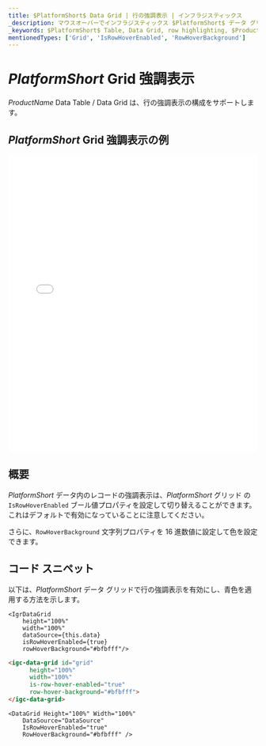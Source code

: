 ```yaml
---
title: $PlatformShort$ Data Grid | 行の強調表示 | インフラジスティックス
_description: マウスオーバーでインフラジスティックス $PlatformShort$ データ グリッドの行強調表示の構成。$ProductName$ テーブルの行強調表示を設定する方法について説明します。
_keywords: $PlatformShort$ Table, Data Grid, row highlighting, $ProductName$, Infragistics, $PlatformShort$ テーブル, データ グリッド, 行の強調表示, インフラジスティックス
mentionedTypes: ['Grid', 'IsRowHoverEnabled', 'RowHoverBackground']
---
```


# $PlatformShort$ Grid 強調表示

$ProductName$ Data Table / Data Grid は、行の強調表示の構成をサポートします。

## $PlatformShort$ Grid 強調表示の例

<div class="sample-container loading" style="height: 600px">
    <iframe id="data-grid-overview-sample-iframe" src='{environment:demosBaseUrl}/grids/data-grid-row-highlighting' width="100%" height="100%" seamless frameBorder="0" onload="onXPlatSampleIframeContentLoaded(this);" alt="$PlatformShort$ Grid 強調表示の例"></iframe>
</div>
<sample-button src="grids/data-grid/row-highlighting"></sample-button>

<div class="divider--half"></div>

## 概要

$PlatformShort$ データ内のレコードの強調表示は、$PlatformShort$ グリッド の `IsRowHoverEnabled` ブール値プロパティを設定して切り替えることができます。これはデフォルトで有効になっていることに注意してください。

さらに、`RowHoverBackground` 文字列プロパティを 16 進数値に設定して色を設定できます。

## コード スニペット

以下は、$PlatformShort$ データ グリッドで行の強調表示を有効にし、青色を適用する方法を示します。

```tsx
<IgrDataGrid
    height="100%"
    width="100%"
    dataSource={this.data}
    isRowHoverEnabled={true} 
    rowHoverBackground="#bfbfff"/>
```

```html
<igc-data-grid id="grid"
      height="100%"
      width="100%"
      is-row-hover-enabled="true"
      row-hover-background="#bfbfff">
</igc-data-grid>
```

```razor
<DataGrid Height="100%" Width="100%"                      
    DataSource="DataSource"
    IsRowHoverEnabled="true"
    RowHoverBackground="#bfbfff" />
```